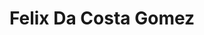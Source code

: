 ---
title:          Felix Da Costa Gomez
username:       felix
image:          https://www.pphfoundation.ca/wp-content/uploads/2018/05/default-avatar-600x600.png
bio:            
email:          
website:        
---